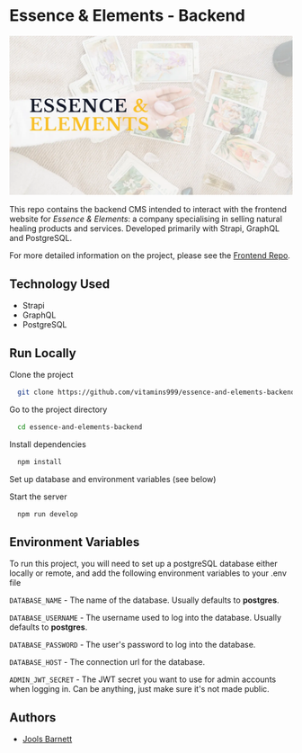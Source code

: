 # Essence & Elements - Backend

![Essence & Elements Banner Image](public/img/banner.webp)

This repo contains the backend CMS intended to interact with the frontend website for _Essence & Elements_: a company specialising in selling natural healing products and services. Developed primarily with Strapi, GraphQL and PostgreSQL.

For more detailed information on the project, please see the [Frontend Repo](https://github.com/vitamins999/essence-and-elements).

## Technology Used

- Strapi
- GraphQL
- PostgreSQL

## Run Locally

Clone the project

```bash
  git clone https://github.com/vitamins999/essence-and-elements-backend.git
```

Go to the project directory

```bash
  cd essence-and-elements-backend
```

Install dependencies

```bash
  npm install
```

Set up database and environment variables (see below)

Start the server

```bash
  npm run develop
```

## Environment Variables

To run this project, you will need to set up a postgreSQL database either locally or remote, and add the following environment variables to your .env file

`DATABASE_NAME` - The name of the database. Usually defaults to **postgres**.

`DATABASE_USERNAME` - The username used to log into the database. Usually defaults to **postgres**.

`DATABASE_PASSWORD` - The user's password to log into the database.

`DATABASE_HOST` - The connection url for the database.

`ADMIN_JWT_SECRET` - The JWT secret you want to use for admin accounts when logging in. Can be anything, just make sure it's not made public.

## Authors

- [Jools Barnett](https://www.github.com/vitamins999)
